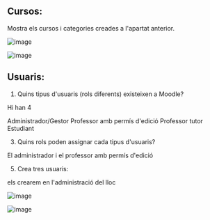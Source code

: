## Cursos:

Mostra els cursos i categories creades a l'apartat anterior.

![image](https://user-images.githubusercontent.com/116022089/207098097-08c22a1a-9d6c-492d-8f7d-15dd0405d5af.png)

![image](https://user-images.githubusercontent.com/116022089/207099207-ecb6476d-1071-430a-acc9-e33672e3c3d1.png)

## Usuaris:

1. Quins tipus d'usuaris (rols diferents) existeixen a Moodle?

Hi han 4

Administrador/Gestor
Professor amb permís d'edició
Professor tutor
Estudiant

3. Quins rols poden assignar cada tipus d'usuaris?

El administrador i el professor amb permís d'edició

5. Crea tres usuaris:

els crearem en l'administració del lloc 

![image](https://user-images.githubusercontent.com/116022089/207113874-7e1f0a5d-0cc6-4dfc-8330-094e7faa74df.png)

![image](https://user-images.githubusercontent.com/116022089/207114373-855d8f35-2e7f-4ac8-91a7-e9cdd08b08fc.png)
